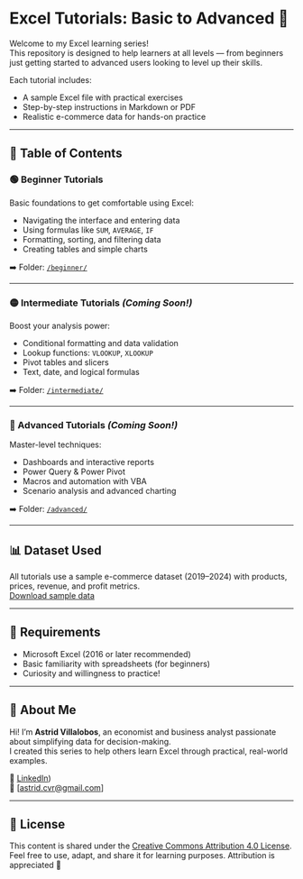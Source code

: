 # Excel Tutorials: Basic to Advanced 🚀

Welcome to my Excel learning series!  
This repository is designed to help learners at all levels — from beginners just getting started to advanced users looking to level up their skills.

Each tutorial includes:
- A sample Excel file with practical exercises
- Step-by-step instructions in Markdown or PDF
- Realistic e-commerce data for hands-on practice

---

## 📘 Table of Contents

### 🟢 Beginner Tutorials
Basic foundations to get comfortable using Excel:
- Navigating the interface and entering data
- Using formulas like `SUM`, `AVERAGE`, `IF`
- Formatting, sorting, and filtering data
- Creating tables and simple charts

➡️ Folder: [`/beginner/`](./beginner/)

---

### 🟡 Intermediate Tutorials *(Coming Soon!)*
Boost your analysis power:
- Conditional formatting and data validation
- Lookup functions: `VLOOKUP`, `XLOOKUP`
- Pivot tables and slicers
- Text, date, and logical formulas

➡️ Folder: [`/intermediate/`](./intermediate/)

---

### 🔵 Advanced Tutorials *(Coming Soon!)*
Master-level techniques:
- Dashboards and interactive reports
- Power Query & Power Pivot
- Macros and automation with VBA
- Scenario analysis and advanced charting

➡️ Folder: [`/advanced/`](./advanced/)

---

## 📊 Dataset Used
All tutorials use a sample e-commerce dataset (2019–2024) with products, prices, revenue, and profit metrics.  
[Download sample data](../path-to-your-excel-file)

---

## 🔧 Requirements
- Microsoft Excel (2016 or later recommended)
- Basic familiarity with spreadsheets (for beginners)
- Curiosity and willingness to practice!

---

## 💬 About Me
Hi! I’m **Astrid Villalobos**, an economist and business analyst passionate about simplifying data for decision-making.  
I created this series to help others learn Excel through practical, real-world examples.

🔗 [LinkedIn](https://www.linkedin.com/in/villalobosastrid/))    
📧 [astrid.cvr@gmail.com]

---

## 📌 License
This content is shared under the [Creative Commons Attribution 4.0 License](https://creativecommons.org/licenses/by/4.0/).  
Feel free to use, adapt, and share it for learning purposes. Attribution is appreciated 🙏

